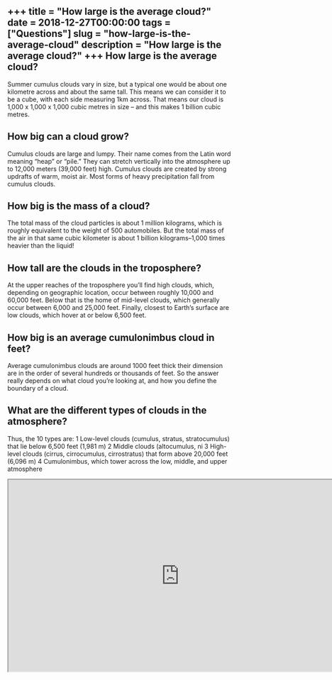 +++
title = "How large is the average cloud?"
date = 2018-12-27T00:00:00
tags = ["Questions"]
slug = "how-large-is-the-average-cloud"
description = "How large is the average cloud?"
+++
How large is the average cloud?
-------------------------------

Summer cumulus clouds vary in size, but a typical one would be about one kilometre across and about the same tall. This means we can consider it to be a cube, with each side measuring 1km across. That means our cloud is 1,000 x 1,000 x 1,000 cubic metres in size – and this makes 1 billion cubic metres.

How big can a cloud grow?
-------------------------

Cumulus clouds are large and lumpy. Their name comes from the Latin word meaning “heap” or “pile.” They can stretch vertically into the atmosphere up to 12,000 meters (39,000 feet) high. Cumulus clouds are created by strong updrafts of warm, moist air. Most forms of heavy precipitation fall from cumulus clouds.

How big is the mass of a cloud?
-------------------------------

The total mass of the cloud particles is about 1 million kilograms, which is roughly equivalent to the weight of 500 automobiles. But the total mass of the air in that same cubic kilometer is about 1 billion kilograms–1,000 times heavier than the liquid!

How tall are the clouds in the troposphere?
-------------------------------------------

At the upper reaches of the troposphere you’ll find high clouds, which, depending on geographic location, occur between roughly 10,000 and 60,000 feet. Below that is the home of mid-level clouds, which generally occur between 6,000 and 25,000 feet. Finally, closest to Earth’s surface are low clouds, which hover at or below 6,500 feet.

How big is an average cumulonimbus cloud in feet?
-------------------------------------------------

Average cumulonimbus clouds are around 1000 feet thick their dimension are in the order of several hundreds or thousands of feet. So the answer really depends on what cloud you’re looking at, and how you define the boundary of a cloud.

What are the different types of clouds in the atmosphere?
---------------------------------------------------------

Thus, the 10 types are: 1 Low-level clouds (cumulus, stratus, stratocumulus) that lie below 6,500 feet (1,981 m) 2 Middle clouds (altocumulus, ni 3 High-level clouds (cirrus, cirrocumulus, cirrostratus) that form above 20,000 feet (6,096 m) 4 Cumulonimbus, which tower across the low, middle, and upper atmosphere

<iframe allow="accelerometer; autoplay; clipboard-write; encrypted-media; gyroscope; picture-in-picture" allowfullscreen="" class="__youtube_prefs__  epyt-is-override  no-lazyload" data-no-lazy="1" data-origheight="433" data-origwidth="770" data-skipgform_ajax_framebjll="" height="433" id="_ytid_67770" loading="lazy" src="https://www.youtube.com/embed/RHIj3TaTW2g?enablejsapi=1&autoplay=0&cc_load_policy=0&cc_lang_pref=&iv_load_policy=1&loop=0&modestbranding=0&rel=1&fs=1&playsinline=0&autohide=2&theme=dark&color=red&controls=1&" title="YouTube player" width="770"></iframe>